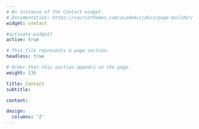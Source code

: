 ```yaml
---
# An instance of the Contact widget.
# Documentation: https://sourcethemes.com/academic/docs/page-builder/
widget: contact

#activate widget?
active: true

# This file represents a page section.
headless: true

# Order that this section appears on the page.
weight: 130

title: Contact
subtitle:

content:

design:
  columns: '2'
---
```

